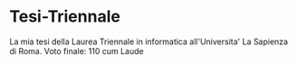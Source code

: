 # Tesi-Triennale
La mia tesi della Laurea Triennale in informatica all'Universita' La Sapienza di Roma. Voto finale: 110 cum Laude
